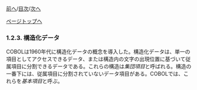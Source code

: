 <!--navi start1-->
[前へ](1-2-2.md)/[目次](https://momo2584.github.io/opensourcecobol.github.io/markdown/TOC.html)/[次へ](1-2-4.md)
<!--navi end1-->
<!--navi start2-->

[ページトップへ](1-2-3.md)
<!--navi end2-->
### 1.2.3. 構造化データ

COBOLは1960年代に構造化データの概念を導入した。構造化データは、単一の項目としてアクセスできるデータ、または構造内の文字の出現位置に基づいて従属項目に分割できるデータである。これらの構造は*集団項目*と呼ばれる。構造の一番下には、従属項目に分割されていないデータ項目がある。COBOLでは、これらを*基本項目*と呼ぶ。

